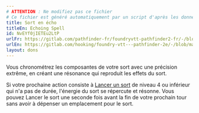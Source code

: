 ```yaml
---
# ATTENTION : Ne modifiez pas ce fichier
# Ce fichier est généré automatiquement par un script d'après les données du module Foundry VTT officiel et de sa traduction
title: Sort en écho
titleEn: Echoing Spell
id: NvEYf0jIETEu2LtP
urlFr: https://gitlab.com/pathfinder-fr/foundryvtt-pathfinder2-fr/-/blob/master/data/feats/NvEYf0jIETEu2LtP.htm
urlEn: https://gitlab.com/hooking/foundry-vtt---pathfinder-2e/-/blob/master/packs/data/feats.db/echoing-spell.json
layout: dons
---
```

Vous chronométrez les composantes de votre sort avec une précision extrême, en créant une résonance qui reproduit les effets du sort.

Si votre prochaine action consiste à [Lancer un sort](../actions/lancer-un-sort.html) de niveau 4 ou inférieur qui n'a pas de durée, l'énergie du sort se répercute et résonne. Vous pouvez Lancer le sort une seconde fois avant la fin de votre prochain tour sans avoir à dépenser un emplacement pour le sort.
